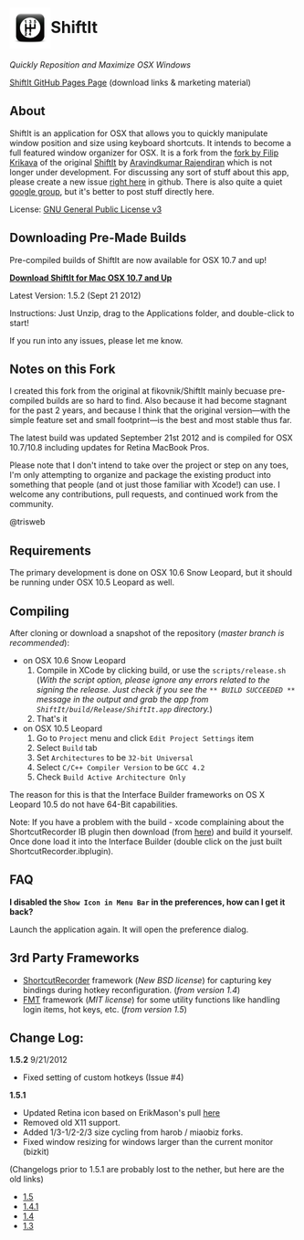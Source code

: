 <h1><img src="https://github.com/fikovnik/ShiftIt/raw/master/artwork/ShiftIt.png" width="72" height="72" valign="middle"/>ShiftIt </h1>

*Quickly Reposition and Maximize OSX Windows*

[ShiftIt GitHub Pages Page][16] (download links & marketing material)

About
-----

ShiftIt is an application for OSX that allows you to quickly manipulate window position and size using keyboard shortcuts. It intends to become a full featured window organizer for OSX.
It is a fork from the [fork by Filip Krikava][15] of the original [ShiftIt][1] by [Aravindkumar Rajendiran][2] which is not longer under development. For discussing any sort of stuff about this app, please create a new issue [right here][3] in github. There is also quite a quiet [google group][4], but it's better to post stuff directly here.

License: [GNU General Public License v3][5]

Downloading Pre-Made Builds
---------------------------

Pre-compiled builds of ShiftIt are now available for OSX 10.7 and up!

**[Download ShiftIt for Mac OSX 10.7 and Up][14]**

Latest Version: 1.5.2 (Sept 21 2012)

Instructions: Just Unzip, drag to the Applications folder, and double-click to start!

If you run into any issues, please let me know.

Notes on this Fork
------------------
I created this fork from the original at fikovnik/ShiftIt mainly becuase pre-compiled builds are so hard to find. Also because 
it had become stagnant for the past 2 years, and because I think that the original version—with the simple feature set and 
small footprint—is the best and most stable thus far.

The latest build was updated September 21st 2012 and is compiled for OSX 10.7/10.8 including updates for Retina MacBook Pros.

Please note that I don't intend to take over the project or step on any toes, I'm only attempting to organize
and package the existing product into something that people (and ot just those familiar with Xcode!) can 
use. I welcome any contributions, pull requests, and continued work from the community.

   @trisweb

Requirements
------------

The primary development is done on OSX 10.6 Snow Leopard, but it should be running under OSX 10.5 Leopard as well.

Compiling
---------

After cloning or download a snapshot of the repository (*master branch
is recommended*):

  * on OSX 10.6 Snow Leopard
       1. Compile in XCode by clicking build, or use the
        `scripts/release.sh` (*With the script option, please ignore any errors related to the signing the release. Just check if you see the `** BUILD SUCCEEDED **` message in the output and grab the app from `ShiftIt/build/Release/ShiftIt.app` directory.*)
       1. That's it
  * on OSX 10.5 Leopard
       1. Go to `Project` menu and click `Edit Project Settings` item
       1. Select `Build` tab
       1. Set `Architectures` to be `32-bit Universal`
       1. Select `C/C++ Compiler Version` to be `GCC 4.2`
       1. Check `Build Active Architecture Only`
	
The reason for this is that the Interface Builder frameworks on OS X Leopard 10.5 do not have 64-Bit capabilities. 

Note: If you have a problem with the build - xcode complaining about the ShortcutRecorder IB plugin then download (from [here][7]) and build it yourself. Once done load it into the Interface Builder (double click on the just built ShortcutRecorder.ibplugin).

FAQ
---

**I disabled the `Show Icon in Menu Bar` in the preferences, how can I get it back?**

Launch the application again. It will open the preference dialog.

3rd Party Frameworks
--------------------

 * [ShortcutRecorder][7] framework (*New BSD license*) for capturing key bindings during hotkey reconfiguration. (*from version 1.4*)
 * [FMT][8] framework (*MIT license*) for some utility functions like handling login items, hot keys, etc. (*from version 1.5*)

Change Log:
---------------------------

**1.5.2** 9/21/2012

* Fixed setting of custom hotkeys (Issue #4)

**1.5.1**

* Updated Retina icon based on ErikMason's pull [here][13]
* Removed old X11 support.
* Added 1/3-1/2-2/3 size cycling from harob / miaobiz forks.
* Fixed window resizing for windows larger than the current monitor (bizkit)

(Changelogs prior to 1.5.1 are probably lost to the nether, but here are the old links)
  - [1.5][9]
  - [1.4.1][10]
  - [1.4][11]
  - [1.3][12]


  [1]: http://code.google.com/p/shiftit/
  [2]: http://ca.linkedin.com/in/aravind88
  [3]: https://github.com/trisweb/ShiftIt/issues
  [4]: http://groups.google.com/group/shiftitapp
  [5]: http://www.gnu.org/licenses/gpl.html
  [7]: http://code.google.com/p/shortcutrecorder/
  [8]: https://github.com/fikovnik/FMT
  [9]: http://nkuyu.net/apps/shiftit/release-notes-1.5.html
  [10]: http://nkuyu.net/apps/shiftit/release-notes-1.4.1.html
  [11]: http://nkuyu.net/apps/shiftit/release-notes-1.4.html
  [12]: http://nkuyu.net/apps/shiftit/release-notes-1.3.html
  [13]: https://github.com/fikovnik/ShiftIt/pull/88
  [14]: https://github.com/trisweb/ShiftIt/raw/master/builds/ShiftIt.zip
  [15]: https://github.com/fikovnik/ShiftIt
  [16]: http://trisweb.github.com/ShiftIt/